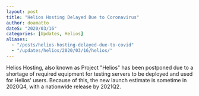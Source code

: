 ```yaml
---
layout: post
title: "Helios Hosting Delayed Due to Coronavirus"
author: doamatto
dateS: "2020/03/16"
categories: [Updates, Helios]
aliases:
  - "/posts/helios-hosting-delayed-due-to-covid"
  - "/updates/helios/2020/03/16/helios/"
---
```


Helios Hosting, also known as Project "Helios" has been postponed due to a shortage of required equipment for testing servers to be deployed and used for Helios' users. Because of this, the new launch estimate is sometime in 2020Q4, with a nationwide release by 2021Q2.
<!--more-->